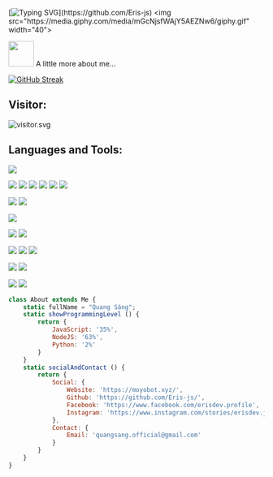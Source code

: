 [![Typing SVG](https://readme-typing-svg.herokuapp.com?color=%2336BCF7&size=25&vCenter=true&height=40&lines=Hi%2C+I'm+Eris+!;Welcome+to+my+Github+!;Chúc+bạn+một+ngày+mới+vui+vẻ;)](https://github.com/Eris-js) <img src="https://media.giphy.com/media/mGcNjsfWAjY5AEZNw6/giphy.gif" width="40">

<img src="https://media.giphy.com/media/VgCDAzcKvsR6OM0uWg/giphy.gif" width="50"> A little more about me...

<!-- <img align='right' src="https://github.com/blackcater/blackcater/raw/main/images/banner.gif" width="230"> -->

[![GitHub Streak](https://streak-stats.demolab.com?user=Eris-js&theme=great-gatsby&hide_border=true&border_radius=5.8&locale=vi&date_format=j%2Fn%5B%2FY%5D&exclude_days=Sun)](https://git.io/streak-stats)

## Visitor:

<img src="https://count.getloli.com/get/@Eris-js?theme=gelbooru" align='center' alt="visitor.svg"/>
 
## Languages and Tools:

![](https://ziadoua.github.io/m3-Markdown-Badges/badges/VisualStudioCode/visualstudiocode2.svg)

![](https://ziadoua.github.io/m3-Markdown-Badges/badges/NodeJS/nodejs2.svg) ![](https://ziadoua.github.io/m3-Markdown-Badges/badges/Javascript/javascript2.svg) ![](https://ziadoua.github.io/m3-Markdown-Badges/badges/npm/npm2.svg) ![](https://ziadoua.github.io/m3-Markdown-Badges/badges/Axios/axios2.svg) ![](https://ziadoua.github.io/m3-Markdown-Badges/badges/NextJS/nextjs2.svg)  ![](https://ziadoua.github.io/m3-Markdown-Badges/badges/MongoDB/mongodb2.svg)

![](https://ziadoua.github.io/m3-Markdown-Badges/badges/Express/express2.svg) ![](https://ziadoua.github.io/m3-Markdown-Badges/badges/NGINX/nginx2.svg)

![](https://ziadoua.github.io/m3-Markdown-Badges/badges/Cloudflare/cloudflare2.svg) 

![](https://ziadoua.github.io/m3-Markdown-Badges/badges/Postman/postman2.svg) ![](https://ziadoua.github.io/m3-Markdown-Badges/badges/Git/git2.svg)

![](https://ziadoua.github.io/m3-Markdown-Badges/badges/Gmail/gmail2.svg) ![](https://ziadoua.github.io/m3-Markdown-Badges/badges/Instagram/instagram2.svg) ![](https://ziadoua.github.io/m3-Markdown-Badges/badges/Discord/discord2.svg)

![](https://ziadoua.github.io/m3-Markdown-Badges/badges/Sponsor/sponsor2.svg) ![](https://ziadoua.github.io/m3-Markdown-Badges/badges/PayPal/paypal2.svg)

![](https://dcbadge.limes.pink/api/shield/690948417320517632) ![](https://dcbadge.limes.pink/api/shield/1232335206787317880?bot=true)

```javascript
class About extends Me {
    static fullName = "Quang Sáng";
    static showProgrammingLevel () {
        return {
            JavaScript: '35%',
            NodeJS: '63%',
            Python: '2%'
        }
    }
    static socialAndContact () {
        return {
            Social: {
                Website: 'https://moyobot.xyz/',
                Github: 'https://github.com/Eris-js/',
                Facebook: 'https://www.facebook.com/erisdev.profile',
                Instagram: 'https://www.instagram.com/stories/erisdev.js'
            },
            Contact: {
                Email: 'quangsang.official@gmail.com'
            }
        }
    }
}
```
